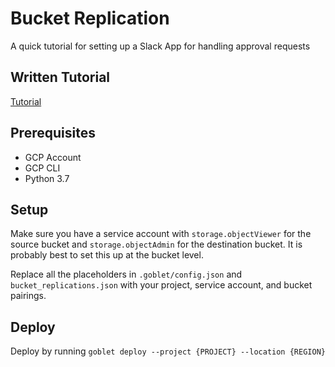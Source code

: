 # Bucket Replication

A quick tutorial for setting up a Slack App for handling approval requests

## Written Tutorial

[Tutorial]()

## Prerequisites 

* GCP Account
* GCP CLI
* Python 3.7

## Setup

Make sure you have a service account with `storage.objectViewer` for the source bucket and `storage.objectAdmin` for the destination bucket.
It is probably best to set this up at the bucket level.

Replace all the placeholders in `.goblet/config.json` and `bucket_replications.json` with your project, service account, and bucket pairings.

## Deploy

Deploy by running `goblet deploy --project {PROJECT} --location {REGION}`
